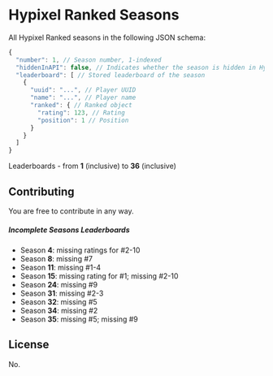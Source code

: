 # Hypixel Ranked Seasons

All Hypixel Ranked seasons in the following JSON schema:

```js
{
  "number": 1, // Season number, 1-indexed
  "hiddenInAPI": false, // Indicates whether the season is hidden in Hypixel API or not
  "leaderboard": [ // Stored leaderboard of the season
    {
      "uuid": "...", // Player UUID
      "name": "...", // Player name
      "ranked": { // Ranked object
        "rating": 123, // Rating
        "position": 1 // Position
      }
    }
  ]
}
```

Leaderboards - from **1** (inclusive) to **36** (inclusive)

## Contributing

You are free to contribute in any way.

##### Incomplete Seasons Leaderboards

* Season **4**: missing ratings for #2-10
* Season **8**: missing #7
* Season **11**: missing #1-4
* Season **15**: missing rating for #1; missing #2-10
* Season **24**: missing #9
* Season **31**: missing #2-3
* Season **32**: missing #5
* Season **34**: missing #2
* Season **35**: missing #5; missing #9

## License

No.
